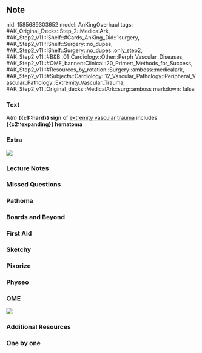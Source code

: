 ## Note
nid: 1585689303652
model: AnKingOverhaul
tags: #AK_Original_Decks::Step_2::MedicalArk, #AK_Step2_v11::!Shelf::#Cards_AnKing_Did::1surgery, #AK_Step2_v11::!Shelf::Surgery::no_dupes, #AK_Step2_v11::!Shelf::Surgery::no_dupes::only_step2, #AK_Step2_v11::#B&B::01_Cardiology::Other::Perph_Vascular_Diseases, #AK_Step2_v11::#OME_banner::Clinical::20_Primer:_Methods_for_Success, #AK_Step2_v11::#Resources_by_rotation::Surgery::amboss::medicalark, #AK_Step2_v11::#Subjects::Cardiology::12_Vascular_Pathology::Peripheral_Vascular_Pathology::Extremity_Vascular_Trauma, #AK_Step2_v11::Original_decks::MedicalArk::surg::amboss
markdown: false

### Text
A(n) <b>{{c1::hard}} sign</b> of <u>extremity vascular trauma</u>
includes <b>{{c2::expanding}} hematoma</b>

### Extra
<img src="paste-43cf90b2bf335187bfa622decde6716bb3ee41aa.jpg">

### Lecture Notes


### Missed Questions


### Pathoma


### Boards and Beyond


### First Aid


### Sketchy


### Pixorize


### Physeo


### OME
<div class="ome-widget">
  <a href="https://onlinemeded.org/spa/surgery?ref=anki"><img src=
  "_OME_AnkiFlashcards_Topic_5.png"></a>
</div>

### Additional Resources


### One by one

